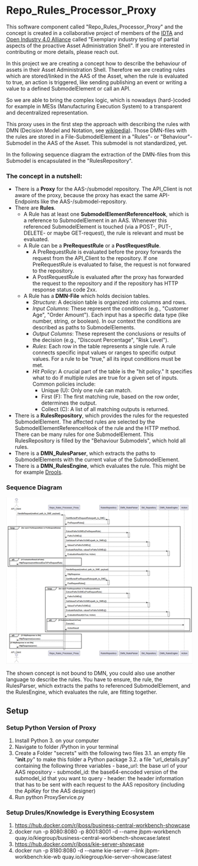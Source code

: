 # Repo_Rules_Processor_Proxy

This software component called "Repo_Rules_Processor_Proxy" and the concept is created in a collaborative project of members of the [IDTA](https://industrialdigitaltwin.org/) and [Open Industry 4.0 Alliance](https://openindustry4.com/) called "Exemplary industry testing of partial aspects of the proactive Asset Administration Shell". If you are interested in contributing or more details, please reach out.

In this project we are creating a concept how to describe the behaviour of assets in their Asset Administration Shell. Therefore we are creating rules which are stored/linked in the AAS of the Asset, when the rule is evaluated to true, an action is triggered, like sending publishing an event or writing a value to a defined SubmodelElement or call an API.

So we are able to bring the complex logic, which is nowadays (hard-)coded for example in MESs (Manufacturing Execution System) to a transparent and decentralized representation.

This proxy uses in the first step the approach with describing the rules with DMN (Decision Model and Notation, see [wikipedia](https://en.wikipedia.org/wiki/Decision_Model_and_Notation)).
Those DMN-files with the rules are stored in a File-SubmodelElement in a "Rules"- or "Behaviour"-Submodel in the AAS of the Asset. This submodel is not standardized, yet.

In the following sequence diagram the extraction of the DMN-files from this Submodel is encapsulated in the "RulesRepository".

### The concept in a nutshell:
- There is a **Proxy** for the AAS-/submodel repository. The API_Client is not aware of the proxy, because the proxy has exact the same API-Endpoints like the AAS-/submodel-repository.
- There are **Rules**. 
    - A Rule has at least one **SubmodelElementReferenceHook**, which is a reference to SubmodelElement in an AAS. Whenever this referenced SubmodelElement is touched (via a POST-, PUT-, DELETE- or maybe GET-request), the rule is relevant and must be evaluated.
    - A Rule can be a **PreRequestRule** or a **PostRequestRule**.
        - A PreRequestRule is evaluated before the proxy forwards the request from the API_Client to the repository. If one PreRequestRule is evaluated to false, the request is not forwared to the repository.
        - A PostRequestRule is evaluated after the proxy has forwarded the request to the repository and if the repository has HTTP response status code 2xx.
    - A Rule has a **DMN-File** which holds decision tables.  
        - *Structure*: A decision table is organized into columns and rows.
        - *Input Columns*: These represent the conditions (e.g., "Customer Age", "Order Amount"). Each input has a specific data type (like number, string, or boolean). In our context the conditions are described as paths to SubmodelElements. 
        - *Output Columns*: These represent the conclusions or results of the decision (e.g., "Discount Percentage", "Risk Level").
        - *Rules*: Each row in the table represents a single rule. A rule connects specific input values or ranges to specific output values. For a rule to be "true," all its input conditions must be met.
        - *Hit Policy*: A crucial part of the table is the "hit policy." It specifies what to do if multiple rules are true for a given set of inputs. Common policies include:
            - Unique (U): Only one rule can match.
            - First (F): The first matching rule, based on the row order, determines the output.
            - Collect (C): A list of all matching outputs is returned.
- There is a **RulesRepository**, which provides the rules for the requested SubmodelElement. The affected rules are selected by the SubmodelElementReferenceHook of the rule and the HTTP method. There can be many rules for one SubmodelElement. This RulesRepository is filled by the "Behaviour Submodels", which hold all rules.
- There is a **DMN_RulesParser**, which extracts the paths to SubmodelElements with the current value of the SubmodelElement.
- There is a **DMN_RulesEngine**, which evaluates the rule. This might be for example [Drools](https://drools.org/).



### Sequence Diagram

![Rules Engine Sequence Diagram](/diagrams/RulesEngine_Sequence.png)

The shown concept is not bound to DMN, you could also use another language to describe the rules. You have to ensure, the rule, the RulesParser, which extracts the paths to referenced SubmodelElement, and the RulesEngine, which evaluates the rule, are fitting together.

## Setup

### Setup Python Version of Proxy
1. Install Python 3. on your computer
2. Navigate to folder /Python in your terminal
3. Create a Folder "secrets" with the following two files
    3.1. an empty file "__init__.py" to make this folder a Python package
    3.2. a file "url_details.py" containing the following three variables
        - base_url: the base url of your AAS repository
        - submodel_id: the base64-encoded version of the submodel_id that you want to query
        - header: the header information that has to be sent with each request to the AAS repository (including the ApiKey for the AAS designer)
3. Run python ProxyService.py

### Setup Drules/Knowledge is Everything Ecosystem
1. https://hub.docker.com/r/jboss/business-central-workbench-showcase
2. docker run -p 8080:8080 -p 8001:8001 -d --name jbpm-workbench quay.io/kiegroup/business-central-workbench-showcase:latest
3. https://hub.docker.com/r/jboss/kie-server-showcase
4. docker run -p 8180:8080 -d --name kie-server --link jbpm-workbench:kie-wb quay.io/kiegroup/kie-server-showcase:latest
